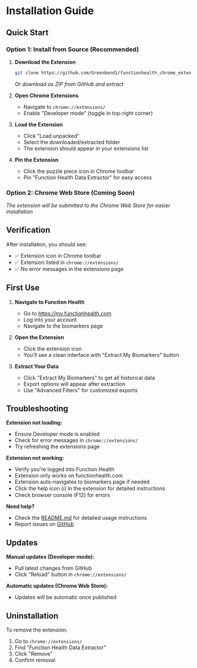 # Installation Guide

## Quick Start

### Option 1: Install from Source (Recommended)

1. **Download the Extension**
   ```bash
   git clone https://github.com/Greenband1/functionhealth_chrome_extension.git
   ```
   *Or download as ZIP from GitHub and extract*

2. **Open Chrome Extensions**
   - Navigate to `chrome://extensions/`
   - Enable "Developer mode" (toggle in top-right corner)

3. **Load the Extension**
   - Click "Load unpacked"
   - Select the downloaded/extracted folder
   - The extension should appear in your extensions list

4. **Pin the Extension**
   - Click the puzzle piece icon in Chrome toolbar
   - Pin "Function Health Data Extractor" for easy access

### Option 2: Chrome Web Store (Coming Soon)
*The extension will be submitted to the Chrome Web Store for easier installation*

## Verification

After installation, you should see:
- ✅ Extension icon in Chrome toolbar
- ✅ Extension listed in `chrome://extensions/`
- ✅ No error messages in the extensions page

## First Use

1. **Navigate to Function Health**
   - Go to https://my.functionhealth.com
   - Log into your account
   - Navigate to the biomarkers page

2. **Open the Extension**
   - Click the extension icon
   - You'll see a clean interface with "Extract My Biomarkers" button

3. **Extract Your Data**
   - Click "Extract My Biomarkers" to get all historical data
   - Export options will appear after extraction
   - Use "Advanced Filters" for customized exports

## Troubleshooting

**Extension not loading:**
- Ensure Developer mode is enabled
- Check for error messages in `chrome://extensions/`
- Try refreshing the extensions page

**Extension not working:**
- Verify you're logged into Function Health
- Extension only works on functionhealth.com
- Extension auto-navigates to biomarkers page if needed
- Click the help icon (ℹ️) in the extension for detailed instructions
- Check browser console (F12) for errors

**Need help?**
- Check the [README.md](README.md) for detailed usage instructions
- Report issues on [GitHub](https://github.com/Greenband1/functionhealth_chrome_extension/issues)

## Updates

**Manual updates (Developer mode):**
- Pull latest changes from GitHub
- Click "Reload" button in `chrome://extensions/`

**Automatic updates (Chrome Web Store):**
- Updates will be automatic once published

## Uninstallation

To remove the extension:
1. Go to `chrome://extensions/`
2. Find "Function Health Data Extractor"
3. Click "Remove"
4. Confirm removal
